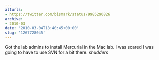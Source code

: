```yaml
---
alturls:
- https://twitter.com/bismark/status/9985290826
archive:
- 2010-03
date: '2010-03-04T18:40:45+00:00'
slug: '1267728045'
---
```


Got the lab admins to install Mercurial in the Mac lab.  I was scared I was going to have to use SVN for a bit there. *shudders*

